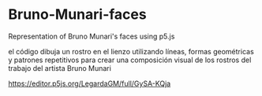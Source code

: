 # Bruno-Munari-faces
Representation of Bruno Munari's faces using p5.js

el código dibuja un rostro en el lienzo utilizando líneas, formas geométricas y patrones repetitivos para crear una composición visual de los rostros del trabajo del artista Bruno Munari

https://editor.p5js.org/LegardaGM/full/GySA-KQja
